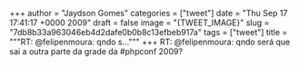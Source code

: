 
+++
author = "Jaydson Gomes"
categories = ["tweet"]
date = "Thu Sep 17 17:41:17 +0000 2009"
draft = false
image = "{TWEET_IMAGE}"
slug = "7db8b33a963046eb4d2dafe0b0b8c13efbeb917a"
tags = ["tweet"]
title = """RT: @felipenmoura: qndo s..."""
+++
RT: @felipenmoura: qndo será que sai a outra parte da grade da #phpconf 2009?
